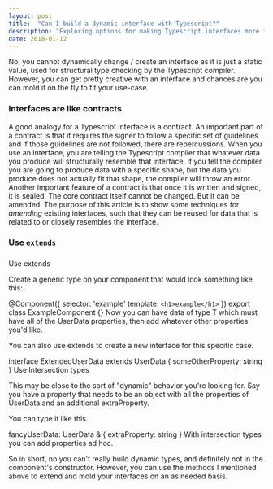 ```yaml
---
layout: post
title:  "Can I build a dynamic interface with Typescript?"
description: "Exploring options for making Typescript interfaces more flexible."
date: 2018-01-12
---
```


No, you cannot dynamically change / create an interface as it is just a static value, used for structural type checking by the Typescript compiler.
However, you can get pretty creative with an interface and chances are you can mold it on the fly to fit your use-case.

### Interfaces are like contracts

A good analogy for a Typescript interface is a contract. An important part of a contract is that it requires the signer to follow a specific set of guidelines and if those guidelines are not followed, there are repercussions. When you use an interface, you are telling the Typescript compiler that whatever data you produce will structurally resemble that interface. If you tell the compiler you are going to produce data with a specific shape, but the data you produce does not actually fit that shape, the compiler will throw an error. Another important feature of a contract is that once it is written and signed, it is sealed. The core contract itself cannot be changed. But it can be amended. The purpose of this article is to show some techniques for *amending* existing interfaces, such that they can be reused for data that is related to or closely resembles the interface.

### Use `extends`

###



Use extends

Create a generic type on your component that would look something like this:

@Component({
  selector: 'example'
  template: `<h1>example</h1>`
})
export class ExampleComponent<T extends UserData> {}
Now you can have data of type T which must have all of the UserData properties, then add whatever other properties you'd like.

You can also use extends to create a new interface for this specific case.

interface ExtendedUserData extends UserData {
 someOtherProperty: string
}
Use Intersection types

This may be close to the sort of "dynamic" behavior you're looking for. Say you have a property that needs to be an object with all the properties of UserData and an additional extraProperty.

You can type it like this.

fancyUserData: UserData & { extraProperty: string }
With intersection types you can add properties ad hoc.

So in short, no you can't really build dynamic types, and definitely not in the component's constructor. However, you can use the methods I mentioned above to extend and mold your interfaces on an as needed basis.